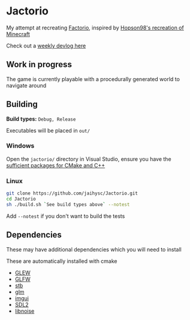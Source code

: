 # Jactorio

My attempt at recreating [Factorio](https://factorio.com), inspired by [Hopson98's recreation of Minecraft](https://github.com/Hopson97/MineCraft-One-Week-Challenge)

Check out a [weekly devlog here](https://github.com/jaihysc/Jactorio/wiki/Devlog)

## Work in progress

The game is currently playable with a procedurally generated world to navigate around

## Building

**Build types:** `Debug, Release`

Executables will be placed in `out/`

### Windows

Open the `jactorio/` directory in Visual Studio, ensure you have the [sufficient packages for CMake and C++](https://docs.microsoft.com/en-us/cpp/build/cmake-projects-in-visual-studio?view=vs-2019)

### Linux

```bash
git clone https://github.com/jaihysc/Jactorio.git
cd Jactorio
sh ./build.sh `See build types above` --notest
```

Add `--notest` if you don't want to build the tests

## Dependencies

These may have additional dependencies which you will need to install

These are automatically installed with cmake

- [GLEW](http://glew.sourceforge.net/)
- [GLFW](https://www.glfw.org/)
- [stb](https://github.com/nothings/stb)
- [glm](https://github.com/g-truc/glm)
- [imgui](https://github.com/ocornut/imgui)
- [SDL2](https://github.com/spurious/SDL-mirror)
- [libnoise](https://github.com/jaihysc/libnoise)
